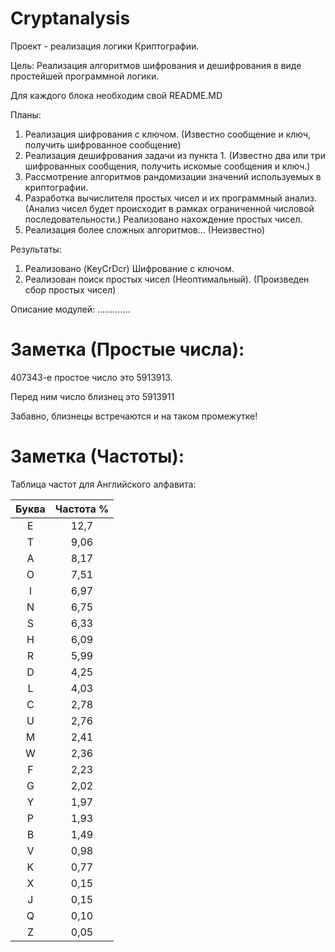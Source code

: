# Cryptanalysis

Проект - реализация логики Криптографии.

Цель: Реализация алгоритмов шифрования и дешифрования в виде простейшей программной логики.

Для каждого блока необходим свой README.MD

Планы:
1. Реализация шифрования с ключом. (Известно сообщение и ключ, получить шифрованное сообщение)
2. Реализация дешифрования задачи из пункта 1. (Известно два или три шифрованных сообщения, получить искомые сообщения и ключ.)
3. Рассмотрение алгоритмов рандомизации значений используемых в криптографии.
4. Разработка вычислителя простых чисел и их программный анализ. 
(Анализ чисел будет происходит в рамках ограниченной числовой последовательности.)
Реализовано нахождение простых чисел.
5. Реализация более сложных алгоритмов... (Неизвестно)

Результаты:
1. Реализовано (KeyCrDcr) Шифрование с ключом.
2. Реализован поиск простых чисел (Неоптимальный). (Произведен сбор простых чисел)

Описание модулей:
.............

# Заметка (Простые числа): 
407343-е простое число это 5913913.

Перед ним число близнец это 5913911 

Забавно, близнецы встречаются и на таком промежутке!

# Заметка (Частоты): 
Таблица частот для Английского алфавита:

| Буква | Частота % |
|:-----:|:---------:|
| E     | 12,7 
| T     | 9,06 
| A     | 8,17 
| O     | 7,51 
| I     | 6,97 
| N     | 6,75 
| S     | 6,33 
| H     | 6,09 
| R     | 5,99 
| D     | 4,25 
| L     | 4,03 
| C     | 2,78 
| U     | 2,76	 
| M     | 2,41 
| W     | 2,36 
| F     | 2,23 
| G     | 2,02 
| Y     | 1,97 
| P     | 1,93 
| B     | 1,49 
| V     | 0,98 
| K     | 0,77 
| X     | 0,15 
| J     | 0,15 
| Q     | 0,10 
| Z     | 0,05 